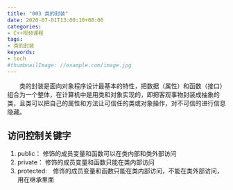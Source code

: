```yaml
---
title: "003 类的封装"
date: 2020-07-01T13:00:10+08:00
categories:
- C++视频课程
tags:
- 类的封装
keywords:
- tech
#thumbnailImage: //example.com/image.jpg
---
```


<!--more-->
　　类的封装是面向对象程序设计最基本的特性，把数据（属性）和函数（接口）组合为一个整体，在计算机中是用类和对象实现的，即把客观事物封装成抽象的类，且类可以把自己的属性和方法让可信任的类或对象操作，对不可信的进行信息隐藏。

## 访问控制关键字

1. public： 修饰的成员变量和函数可以在类内部和类外部访问
2. private： 修饰的成员变量和函数只能在类内部访问
3. protected:　修饰的成员变量和函数只能在类内部访问，不能在类外部访问，用在继承里面